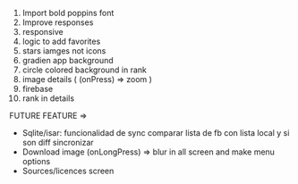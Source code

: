1. Import bold poppins font
2. Improve responses
3. responsive
4. logic to add favorites
4. stars iamges not icons
6. gradien app background
6. circle colored background in rank
8. image details ( (onPress) => zoom )
10. firebase
11. rank in details

FUTURE FEATURE =>
- Sqlite/isar: funcionalidad de sync
    comparar lista de fb con lista local y si son diff sincronizar
- Download image (onLongPress) => blur in all screen and make menu options 
- Sources/licences screen 
